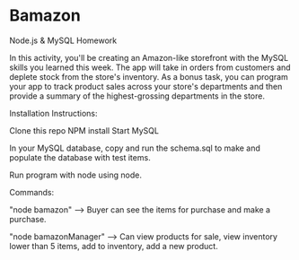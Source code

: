 # Bamazon
Node.js & MySQL Homework

In this activity, you'll be creating an Amazon-like storefront with the MySQL skills you learned this week. The app will take in orders from customers and deplete stock from the store's inventory. As a bonus task, you can program your app to track product sales across your store's departments and then provide a summary of the highest-grossing departments in the store.

Installation Instructions:


Clone this repo
NPM install
Start MySQL

In your MySQL database, copy and run the schema.sql to make and populate the database with test items.

Run program with node using node.

Commands:

  "node bamazon" --> Buyer can see the items for purchase and make a purchase.
  
  "node bamazonManager" --> Can view products for sale, view inventory lower than 5 items, add to inventory, add a new product.

